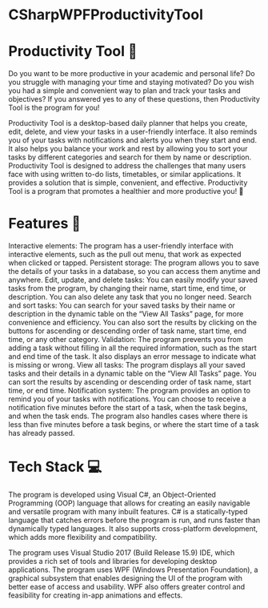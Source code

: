 # CSharpWPFProductivityTool

# Productivity Tool 📅

Do you want to be more productive in your academic and personal life? Do you struggle with managing your time and staying motivated? Do you wish you had a simple and convenient way to plan and track your tasks and objectives? If you answered yes to any of these questions, then Productivity Tool is the program for you!

Productivity Tool is a desktop-based daily planner that helps you create, edit, delete, and view your tasks in a user-friendly interface. It also reminds you of your tasks with notifications and alerts you when they start and end. It also helps you balance your work and rest by allowing you to sort your tasks by different categories and search for them by name or description. Productivity Tool is designed to address the challenges that many users face with using written to-do lists, timetables, or similar applications. It provides a solution that is simple, convenient, and effective. Productivity Tool is a program that promotes a healthier and more productive you! 🔔

# Features 🚀
Interactive elements: The program has a user-friendly interface with interactive elements, such as the pull out menu, that work as expected when clicked or tapped.
Persistent storage: The program allows you to save the details of your tasks in a database, so you can access them anytime and anywhere.
Edit, update, and delete tasks: You can easily modify your saved tasks from the program, by changing their name, start time, end time, or description. You can also delete any task that you no longer need.
Search and sort tasks: You can search for your saved tasks by their name or description in the dynamic table on the “View All Tasks” page, for more convenience and efficiency. You can also sort the results by clicking on the buttons for ascending or descending order of task name, start time, end time, or any other category.
Validation: The program prevents you from adding a task without filling in all the required information, such as the start and end time of the task. It also displays an error message to indicate what is missing or wrong.
View all tasks: The program displays all your saved tasks and their details in a dynamic table on the “View All Tasks” page. You can sort the results by ascending or descending order of task name, start time, or end time.
Notification system: The program provides an option to remind you of your tasks with notifications. You can choose to receive a notification five minutes before the start of a task, when the task begins, and when the task ends. The program also handles cases where there is less than five minutes before a task begins, or where the start time of a task has already passed.

# Tech Stack 💻
The program is developed using Visual C#, an Object-Oriented Programming (OOP) language that allows for creating an easily navigable and versatile program with many inbuilt features. C# is a statically-typed language that catches errors before the program is run, and runs faster than dynamically typed languages. It also supports cross-platform development, which adds more flexibility and compatibility.


The program uses Visual Studio 2017 (Build Release 15.9) IDE, which provides a rich set of tools and libraries for developing desktop applications. The program uses WPF (Windows Presentation Foundation), a graphical subsystem that enables designing the UI of the program with better ease of access and usability. WPF also offers greater control and feasibility for creating in-app animations and effects.

